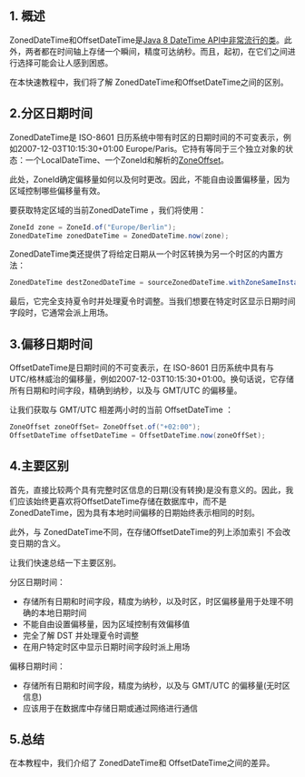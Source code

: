 ## 1. 概述

ZonedDateTime和OffsetDateTime是[Java 8 DateTime API中非常流行的类](https://www.baeldung.com/java-8-date-time-intro)。此外，两者都在时间轴上存储一个瞬间，精度可达纳秒。而且，起初，在它们之间进行选择可能会让人感到困惑。

在本快速教程中，我们将了解 ZonedDateTime和OffsetDateTime之间的区别。

## 2.分区日期时间

ZonedDateTime是 ISO-8601 日历系统中带有时区的日期时间的不可变表示，例如2007-12-03T10:15:30+01:00 Europe/Paris。它持有等同于三个独立对象的状态：一个LocalDateTime、一个ZoneId和解析的[ZoneOffset](https://www.baeldung.com/java-zone-offset)。 

此处，ZoneId确定偏移量如何以及何时更改。因此，不能自由设置偏移量，因为区域控制哪些偏移量有效。

要获取特定区域的当前ZonedDateTime ，我们将使用：

```java
ZoneId zone = ZoneId.of("Europe/Berlin");
ZonedDateTime zonedDateTime = ZonedDateTime.now(zone);
```

ZonedDateTime类还提供了将给定日期从一个时区转换为另一个时区的内置方法：

```java
ZonedDateTime destZonedDateTime = sourceZonedDateTime.withZoneSameInstant(destZoneId);
```

最后，它完全支持夏令时并处理夏令时调整。当我们想要在特定时区显示日期时间字段时，它通常会派上用场。

## 3.偏移日期时间

OffsetDateTime是日期时间的不可变表示，在 ISO-8601 日历系统中具有与 UTC/格林威治的偏移量，例如2007-12-03T10:15:30+01:00。换句话说，它存储 所有日期和时间字段，精确到纳秒，以及与 GMT/UTC 的偏移量。

让我们获取与 GMT/UTC 相差两小时的当前 OffsetDateTime ：

```java
ZoneOffset zoneOffSet= ZoneOffset.of("+02:00");
OffsetDateTime offsetDateTime = OffsetDateTime.now(zoneOffSet);
```

## 4.主要区别

首先，直接比较两个具有完整时区信息的日期(没有转换)是没有意义的。因此，我们应该始终更喜欢将OffsetDateTime存储在数据库中，而不是 ZonedDateTime，因为具有本地时间偏移的日期始终表示相同的时刻。

此外，与 ZonedDateTime不同，在存储OffsetDateTime的列上添加索引 不会改变日期的含义。

让我们快速总结一下主要区别。

分区日期时间：

-   存储所有日期和时间字段，精度为纳秒，以及时区，时区偏移量用于处理不明确的本地日期时间
-   不能自由设置偏移量，因为区域控制有效偏移值
-   完全了解 DST 并处理夏令时调整
-   在用户特定时区中显示日期时间字段时派上用场

偏移日期时间：

-   存储所有日期和时间字段，精度为纳秒，以及与 GMT/UTC 的偏移量(无时区信息)
-   应该用于在数据库中存储日期或通过网络进行通信

## 5.总结

在本教程中，我们介绍了 ZonedDateTime和 OffsetDateTime之间的差异。